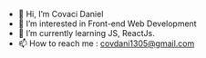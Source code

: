 - 👋 Hi, I’m Covaci Daniel
- 👀 I’m interested in Front-end Web Development
- 🌱 I’m currently learning JS, ReactJs.
- 📫 How to reach me : covdani1305@gmail.com

<!---
covdani1305/covdani1305 is a ✨ special ✨ repository because its `README.md` (this file) appears on your GitHub profile.
You can click the Preview link to take a look at your changes.
--->
